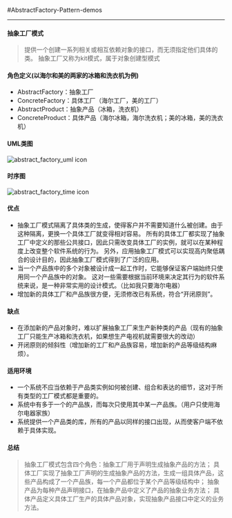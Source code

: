 #AbstractFactory-Pattern-demos

---

#### 抽象工厂模式
> 提供一个创建一系列相关或相互依赖对象的接口，而无须指定他们具体的类。
抽象工厂又称为kit模式，属于对象创建型模式

#### 角色定义(以海尔和美的两家的冰箱和洗衣机为例)
- AbstractFactory：抽象工厂
- ConcreteFactory：具体工厂（海尔工厂，美的工厂）
- AbstractProduct：抽象产品（冰箱，洗衣机）
- ConcreteProduct：具体产品（海尔冰箱，海尔洗衣机；美的冰箱，美的洗衣机）

#### UML类图
![abstract_factory_uml icon](https://design-patterns.readthedocs.io/zh_CN/latest/_images/AbatractFactory.jpg)

#### 时序图
![abstract_factory_time icon](https://design-patterns.readthedocs.io/zh_CN/latest/_images/seq_AbatractFactory.jpg)


#### 优点
- 抽象工厂模式隔离了具体类的生成，使得客户并不需要知道什么被创建。由于这种隔离，更换一个具体工厂就变得相对容易。
所有的具体工厂都实现了抽象工厂中定义的那些公共接口，因此只需改变具体工厂的实例，就可以在某种程度上改变整个软件系统的行为。
另外，应用抽象工厂模式可以实现高内聚低耦合的设计目的，因此抽象工厂模式得到了广泛的应用。
- 当一个产品族中的多个对象被设计成一起工作时，它能够保证客户端始终只使用同一个产品族中的对象。
这对一些需要根据当前环境来决定其行为的软件系统来说，是一种非常实用的设计模式。（比如我只要海尔电器）
- 增加新的具体工厂和产品族很方便，无须修改已有系统，符合“开闭原则”。

#### 缺点
- 在添加新的产品对象时，难以扩展抽象工厂来生产新种类的产品（现有的抽象工厂只能生产冰箱和洗衣机，如果想生产电视机就需要很大的改动）
- 开闭原则的倾斜性（增加新的工厂和产品族容易，增加新的产品等级结构麻烦）。

#### 适用环境
- 一个系统不应当依赖于产品类实例如何被创建、组合和表达的细节，这对于所有类型的工厂模式都是重要的。
- 系统中有多于一个的产品族，而每次只使用其中某一产品族。（用户只使用海尔电器家族）
- 系统提供一个产品类的库，所有的产品以同样的接口出现，从而使客户端不依赖于具体实现。

#### 总结
> 抽象工厂模式包含四个角色：抽象工厂用于声明生成抽象产品的方法；
具体工厂实现了抽象工厂声明的生成抽象产品的方法，生成一组具体产品，这些产品构成了一个产品族，每一个产品都位于某个产品等级结构中；
抽象产品为每种产品声明接口，在抽象产品中定义了产品的抽象业务方法；
具体产品定义具体工厂生产的具体产品对象，实现抽象产品接口中定义的业务方法。
